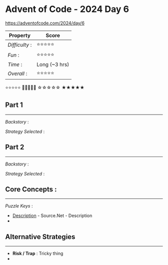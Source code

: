 # Advent of Code - 2024 Day 6
https://adventofcode.com/2024/day/6

| Property | Score |
|-------|---------|
|*Difficulty* :|⭐⭐⭐⭐⭐|
|*Fun* :|⭐⭐⭐⭐⭐|
|*Time* :| Long (~3 hrs)|
|*Overall* :|⭐⭐⭐⭐⭐|

⭐⭐⭐⭐⭐ 🌟🌟🌟🌟🌟 ☆☆☆☆☆ ★★★★★

## Part 1
---
*Backstory* : 

*Strategy Selected* : 

## Part 2
---
*Backstory* : 

*Strategy Selected* : 

## Core Concepts :
---
*Puzzle Keys* :
- [Description](http://bennthewolfe.com) - Source.Net - Description
- 

## Alternative Strategies
---
- **Risk / Trap** : Tricky thing
- 
